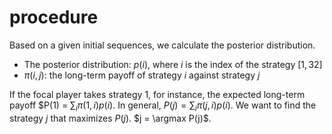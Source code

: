 # procedure

Based on a given initial sequences, we calculate the posterior distribution.

- The posterior distribution: $p(i)$, where $i$ is the index of the strategy $[1,32]$
- $\pi(i, j)$: the long-term payoff of strategy $i$ against strategy $j$

If the focal player takes strategy $1$, for instance, the expected long-term payoff $P(1) = $\sum_i \pi(1,i) p(i)$.
In general, $P(j) = \sum_i \pi(j,i) p(i)$.
We want to find the strategy $j$ that maximizes $P(j)$.
$j = \argmax P(j)$.